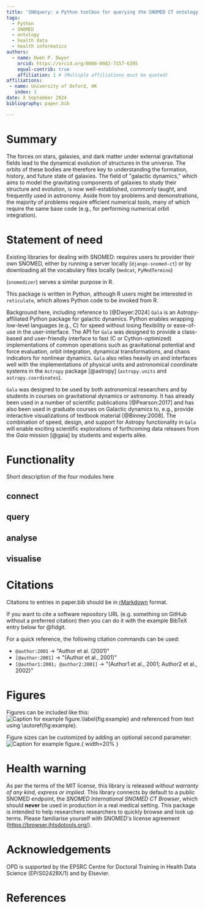 ```yaml
---
title: 'SNOquery: a Python toolbox for querying the SNOMED CT ontology'
tags:
  - Python
  - SNOMED
  - ontology
  - health data
  - health informatics
authors:
  - name: Owen P. Dwyer
    orcid: https://orcid.org/0000-0002-7157-6395
    equal-contrib: true
    affiliation: 1 # (Multiple affiliations must be quoted)
affiliations:
 - name: University of Oxford, UK
   index: 1
date: X September 2024
bibliography: paper.bib

---
```


# Summary

The forces on stars, galaxies, and dark matter under external gravitational
fields lead to the dynamical evolution of structures in the universe. The orbits
of these bodies are therefore key to understanding the formation, history, and
future state of galaxies. The field of "galactic dynamics," which aims to model
the gravitating components of galaxies to study their structure and evolution,
is now well-established, commonly taught, and frequently used in astronomy.
Aside from toy problems and demonstrations, the majority of problems require
efficient numerical tools, many of which require the same base code (e.g., for
performing numerical orbit integration).

# Statement of need

Existing libraries for dealing with SNOMED:
  requires users to provider their own SNOMED,
  either by running a server locally (`django-snomed-ct`)
  or by downloading all the vocabulary files locally (`medcat`, `PyMedTermino`)

  (`snomedizer`) serves a similar purpose in R.

  This package is written in Python, although R users might be interested in `reticulate`, which allows Python code to be invoked from R.


Background here, including reference to [@Dwyer:2024]
`Gala` is an Astropy-affiliated Python package for galactic dynamics. Python
enables wrapping low-level languages (e.g., C) for speed without losing
flexibility or ease-of-use in the user-interface. The API for `Gala` was
designed to provide a class-based and user-friendly interface to fast (C or
Cython-optimized) implementations of common operations such as gravitational
potential and force evaluation, orbit integration, dynamical transformations,
and chaos indicators for nonlinear dynamics. `Gala` also relies heavily on and
interfaces well with the implementations of physical units and astronomical
coordinate systems in the `Astropy` package [@astropy] (`astropy.units` and
`astropy.coordinates`).

`Gala` was designed to be used by both astronomical researchers and by
students in courses on gravitational dynamics or astronomy. It has already been
used in a number of scientific publications [@Pearson:2017] and has also been
used in graduate courses on Galactic dynamics to, e.g., provide interactive
visualizations of textbook material [@Binney:2008]. The combination of speed,
design, and support for Astropy functionality in `Gala` will enable exciting
scientific explorations of forthcoming data releases from the *Gaia* mission
[@gaia] by students and experts alike.

# Functionality

Short description of the four modules here





## connect

## query

## analyse

## visualise

# Citations

Citations to entries in paper.bib should be in
[rMarkdown](http://rmarkdown.rstudio.com/authoring_bibliographies_and_citations.html)
format.

If you want to cite a software repository URL (e.g. something on GitHub without a preferred
citation) then you can do it with the example BibTeX entry below for @fidgit.

For a quick reference, the following citation commands can be used:
- `@author:2001`  ->  "Author et al. (2001)"
- `[@author:2001]` -> "(Author et al., 2001)"
- `[@author1:2001; @author2:2001]` -> "(Author1 et al., 2001; Author2 et al., 2002)"

# Figures

Figures can be included like this:
![Caption for example figure.\label{fig:example}](figure.png)
and referenced from text using \autoref{fig:example}.

Figure sizes can be customized by adding an optional second parameter:
![Caption for example figure.](figure.png){ width=20% }

# Health warning
As per the terms of the MIT license, this library is released _without warranty of any kind, express or implied_.
This library connects by default to a public SNOMED endpoint, the _SNOMED International SNOMED CT Browser_, which should **never** be used in production in a real medical setting. This package is intended to help researchers researchers to quickly browse and look up terms.
Please familiarise yourself with SNOMED's license agreement (https://browser.ihtsdotools.org/).



# Acknowledgements

OPD is supported by the EPSRC Centre for Doctoral Training in Health Data Science (EP/S02428X/1) and by Elsevier.

# References